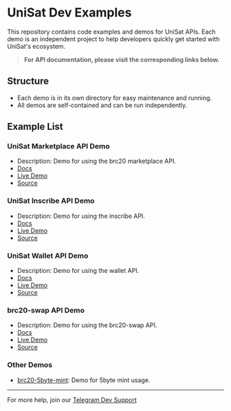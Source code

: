 # UniSat Dev Examples

This repository contains code examples and demos for UniSat APIs. Each demo is an independent project to help developers quickly get started with UniSat's ecosystem.

> **For API documentation, please visit the corresponding links below.**

## Structure

- Each demo is in its own directory for easy maintenance and running.
- All demos are self-contained and can be run independently.

## Example List

### UniSat Marketplace API Demo
- Description: Demo for using the brc20 marketplace API.
- [Docs](https://github.com/unisat-wallet/unisat-dev-docs/blob/master/open-api/auto-generated/docs/brc20-marketplace.md)
- [Live Demo](https://demo-market.unisat.io)
- [Source](./brc20-market-demo)

### UniSat Inscribe API Demo
- Description: Demo for using the inscribe API.
- [Docs](https://github.com/unisat-wallet/unisat-dev-docs/blob/master/open-api/auto-generated/docs/inscribe.md)
- [Live Demo](https://demo-inscribe.unisat.io)
- [Source](./unisat-inscribe-demo)

### UniSat Wallet API Demo
- Description: Demo for using the wallet API.
- [Docs](https://github.com/unisat-wallet/unisat-dev-docs/blob/master/wallet-api/README.md)
- [Live Demo](https://demo.unisat.io)
- [Source](./unisat-web3-demo)

### brc20-swap API Demo
- Description: Demo for using the brc20-swap API.
- [Docs](https://github.com/unisat-wallet/unisat-dev-docs/blob/master/open-api/auto-generated/docs/brc20-swap.md)
- [Live Demo](https://demo-swap.unisat.io)
- [Source](./brc20-swap-demo)

### Other Demos
- [brc20-5byte-mint](./brc20-5byte-mint): Demo for 5byte mint usage.

---

For more help, join our [Telegram Dev Support](https://t.me/+w3I7K-OLj4JmODM1)

